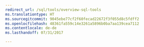 ```yaml
---
redirect_url: /sql/tools/overview-sql-tools
ms.translationtype: HT
ms.sourcegitcommit: 9045ebe77cf2f60fecad22672f3f055d8c5fdff2
ms.openlocfilehash: 48361fa559c14e3261a5896b0ba7aa139cea7112
ms.contentlocale: de-de
ms.lasthandoff: 07/31/2017

---
```


